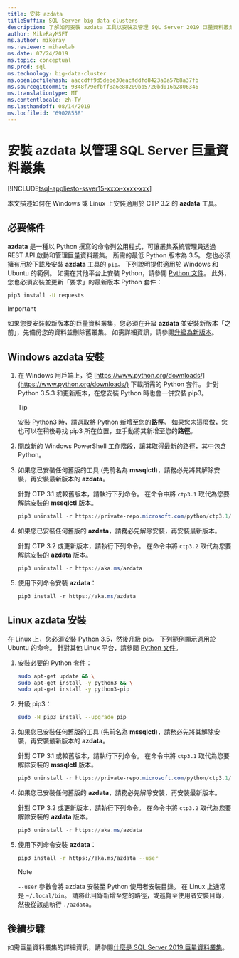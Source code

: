 ```yaml
---
title: 安裝 azdata
titleSuffix: SQL Server big data clusters
description: 了解如何安裝 azdata 工具以安裝及管理 SQL Server 2019 巨量資料叢集 (預覽)。
author: MikeRayMSFT
ms.author: mikeray
ms.reviewer: mihaelab
ms.date: 07/24/2019
ms.topic: conceptual
ms.prod: sql
ms.technology: big-data-cluster
ms.openlocfilehash: aaccdff9d5debe30eacfddfd8423a0a57b8a37fb
ms.sourcegitcommit: 9348f79efbff8a6e88209bb5720bd016b2806346
ms.translationtype: MT
ms.contentlocale: zh-TW
ms.lasthandoff: 08/14/2019
ms.locfileid: "69028558"
---
```

# <a name="install-azdata-to-manage-sql-server-big-data-clusters"></a>安裝 azdata 以管理 SQL Server 巨量資料叢集

[!INCLUDE[tsql-appliesto-ssver15-xxxx-xxxx-xxx](../includes/tsql-appliesto-ssver15-xxxx-xxxx-xxx.md)]

本文描述如何在 Windows 或 Linux 上安裝適用於 CTP 3.2 的 **azdata** 工具。

## <a id="prerequisites"></a> 必要條件

**azdata** 是一種以 Python 撰寫的命令列公用程式，可讓叢集系統管理員透過 REST API 啟動和管理巨量資料叢集。 所需的最低 Python 版本為 3.5。 您也必須擁有用於下載及安裝 **azdata** 工具的 `pip`。 下列說明提供適用於 Windows 和 Ubuntu 的範例。 如需在其他平台上安裝 Python，請參閱 [Python 文件](https://wiki.python.org/moin/BeginnersGuide/Download)。
此外，您也必須安裝並更新「要求」的最新版本 Python 套件：
```bash
pip3 install -U requests
```

> [!IMPORTANT]
> 如果您要安裝較新版本的巨量資料叢集，您必須在升級 **azdata** 並安裝新版本「之前」，先備份您的資料並刪除舊叢集。 如需詳細資訊，請參閱[升級為新版本](deployment-upgrade.md)。

## <a id="windows"></a> Windows azdata 安裝

1. 在 Windows 用戶端上，從 [https://www.python.org/downloads/](https://www.python.org/downloads/) 下載所需的 Python 套件。 針對 Python 3.5.3 和更新版本，在您安裝 Python 時也會一併安裝 pip3。 

   > [!TIP] 
   > 安裝 Python3 時，請選取將 Python 新增至您的**路徑**。 如果您未這麼做，您也可以在稍後尋找 pip3 所在位置，並手動將其新增至您的**路徑**。

1. 開啟新的 Windows PowerShell 工作階段，讓其取得最新的路徑，其中包含 Python。

1. 如果您已安裝任何舊版的工具 (先前名為 **mssqlctl**)，請務必先將其解除安裝，再安裝最新版本的 **azdata**。

   針對 CTP 3.1 或較舊版本，請執行下列命令。 在命令中將 `ctp3.1` 取代為您要解除安裝的 **mssqlctl** 版本。 

   ```powershell
   pip3 uninstall -r https://private-repo.microsoft.com/python/ctp3.1/mssqlctl/requirements.txt
   ```

1. 如果您已安裝任何舊版的 **azdata**，請務必先解除安裝，再安裝最新版本。

   針對 CTP 3.2 或更新版本，請執行下列命令。 在命令中將 `ctp3.2` 取代為您要解除安裝的 **azdata** 版本。

   ```powershell
   pip3 uninstall -r https://aka.ms/azdata
   ```

1. 使用下列命令安裝 **azdata**：

   ```powershell
   pip3 install -r https://aka.ms/azdata
   ```

## <a id="linux"></a> Linux azdata 安裝

在 Linux 上，您必須安裝 Python 3.5，然後升級 pip。 下列範例顯示適用於 Ubuntu 的命令。 針對其他 Linux 平台，請參閱 [Python 文件](https://wiki.python.org/moin/BeginnersGuide/Download)。

1. 安裝必要的 Python 套件：

   ```bash
   sudo apt-get update && \
   sudo apt-get install -y python3 && \
   sudo apt-get install -y python3-pip
   ```

1. 升級 pip3：

   ```bash
   sudo -H pip3 install --upgrade pip
   ```

1. 如果您已安裝任何舊版的工具 (先前名為 **mssqlctl**)，請務必先將其解除安裝，再安裝最新版本的 **azdata**。

   針對 CTP 3.1 或較舊版本，請執行下列命令。 在命令中將 `ctp3.1` 取代為您要解除安裝的 **mssqlctl** 版本。 

   ```powershell
   pip3 uninstall -r https://private-repo.microsoft.com/python/ctp3.1/mssqlctl/requirements.txt
   ```

1. 如果您已安裝任何舊版的 **azdata**，請務必先解除安裝，再安裝最新版本。

   針對 CTP 3.2 或更新版本，請執行下列命令。 在命令中將 `ctp3.2` 取代為您要解除安裝的 **azdata** 版本。

   ```powershell
   pip3 uninstall -r https://aka.ms/azdata
   ```

1. 使用下列命令安裝 **azdata**：

   ```bash
   pip3 install -r https://aka.ms/azdata --user
   ```

   > [!NOTE]
   > `--user` 參數會將 azdata 安裝至 Python 使用者安裝目錄。 在 Linux 上通常是 `~/.local/bin`。 請將此目錄新增至您的路徑，或巡覽至使用者安裝目錄，然後從該處執行 `./azdata`。

## <a name="next-steps"></a>後續步驟

如需巨量資料叢集的詳細資訊，請參閱[什麼是 SQL Server 2019 巨量資料叢集](big-data-cluster-overview.md)。
